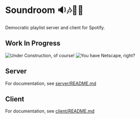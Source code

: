 # Soundroom :sound::notes::dancer::tada:

Democratic playlist server and client for Spotify.

## Work In Progress

![Under Construction, of course!](temp/construction.gif "Erm.. Under Construction!")
![You have Netscape, right?](temp/iex_net.gif "You have Netscape, right?")

## Server

For documentation, see [server/README.md](server/README.md) 

## Client

For documentation, see [client/README.md](client/README.md)
